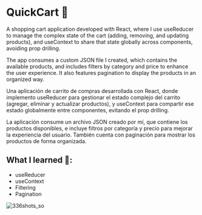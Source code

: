 # QuickCart 🛒

A shopping cart application developed with React, where I use useReducer to manage the complex state of the cart (adding, removing, and updating products), and useContext to share that state globally across components, avoiding prop drilling.

The app consumes a custom JSON file I created, which contains the available products, and includes filters by category and price to enhance the user experience. It also features pagination to display the products in an organized way.

Una aplicación de carrito de compras desarrollada con React, donde implemento useReducer para gestionar el estado complejo del carrito (agregar, eliminar y actualizar productos), y useContext para compartir ese estado globalmente entre componentes, evitando el prop drilling.

La aplicación consume un archivo JSON creado por mí, que contiene los productos disponibles, e incluye filtros por categoría y precio para mejorar la experiencia del usuario. También cuenta con paginación para mostrar los productos de forma organizada.

## What I learned 🧠:
- useReducer
- useContext
- Filtering
- Pagination

![336shots_so](https://github.com/user-attachments/assets/b19214aa-bc15-49b8-9cfc-eaabf39466b9)

